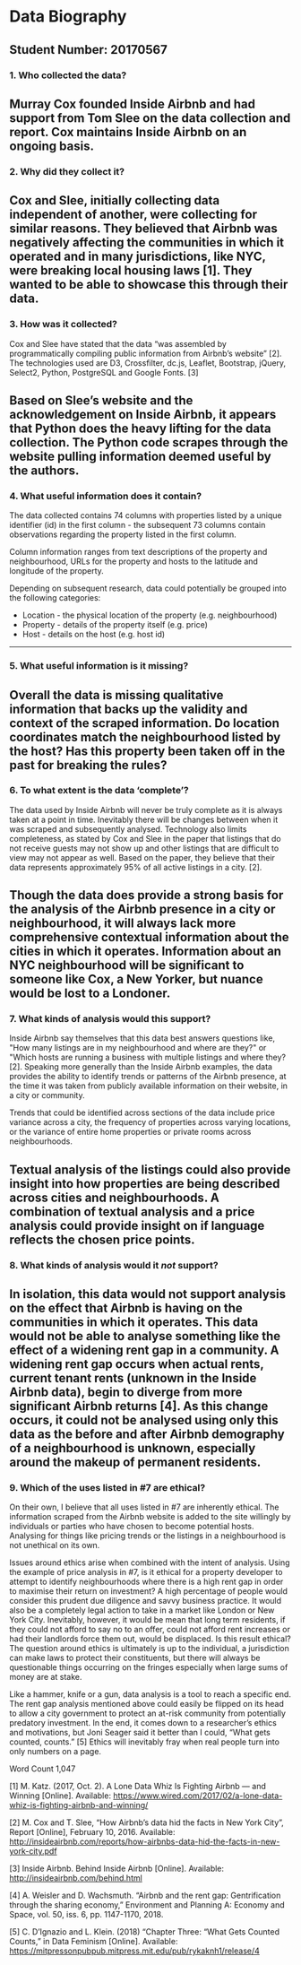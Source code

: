 # Data Biography

## Student Number: 20170567



### 1. Who collected the data?

Murray Cox founded Inside Airbnb and had support from Tom Slee on the data collection and report. Cox maintains Inside Airbnb on an ongoing basis.
---

### 2. Why did they collect it?

Cox and Slee, initially collecting data independent of another, were collecting for similar reasons. They believed that Airbnb was negatively affecting the communities in which it operated and in many jurisdictions, like NYC, were breaking local housing laws [1]. They wanted to be able to showcase this through their data.
---

### 3. How was it collected?

Cox and Slee have stated that the data “was assembled by programmatically compiling public information from Airbnb’s website” [2]. The technologies used are D3, Crossfilter, dc.js, Leaflet, Bootstrap, jQuery, Select2, Python, PostgreSQL and Google Fonts. [3]

Based on Slee’s website and the acknowledgement on Inside Airbnb, it appears that Python does the heavy lifting for the data collection. The Python code scrapes through the website pulling information deemed useful by the authors.
---

### 4. What useful information does it contain?

The data collected contains 74 columns with properties listed by a unique identifier (id) in the first column - the subsequent 73 columns contain observations regarding the property listed in the first column.

Column information ranges from text descriptions of the property and neighbourhood, URLs for the property and hosts to the latitude and longitude of the property.

Depending on subsequent research, data could potentially be grouped into the following categories:

* Location - the physical location of the property (e.g. neighbourhood)
* Property - details of the property itself (e.g. price)
* Host - details on the host (e.g. host id)

---

### 5. What useful information is it missing?

Overall the data is missing qualitative information that backs up the validity and context of the scraped information. Do location coordinates match the neighbourhood listed by the host? Has this property been taken off in the past for breaking the rules?
---

### 6. To what extent is the data ‘complete’?

The data used by Inside Airbnb will never be truly complete as it is always taken at a point in time. Inevitably there will be changes between when it was scraped and subsequently analysed. Technology also limits completeness, as stated by Cox and Slee in the paper that listings that do not receive guests may not show up and other listings that are difficult to view may not appear as well. Based on the paper, they believe that their data represents approximately 95% of all active listings in a city. [2].

Though the data does provide a strong basis for the analysis of the Airbnb presence in a city or neighbourhood, it will always lack more comprehensive contextual information about the cities in which it operates. Information about an NYC neighbourhood will be significant to someone like Cox, a New Yorker, but nuance would be lost to a Londoner.
---

### 7. What kinds of analysis would this support?

Inside Airbnb say themselves that this data best answers questions like, "How many listings are in my neighbourhood and where are they?" or "Which hosts are running a business with multiple listings and where they? [2]. Speaking more generally than the Inside Airbnb examples, the data provides the ability to identify trends or patterns of the Airbnb presence, at the time it was taken from publicly available information on their website, in a city or community.

Trends that could be identified across sections of the data include price variance across a city, the frequency of properties across varying locations, or the variance of entire home properties or private rooms across neighbourhoods.

Textual analysis of the listings could also provide insight into how properties are being described across cities and neighbourhoods. A combination of textual analysis and a price analysis could provide insight on if language reflects the chosen price points.
---

### 8. What kinds of analysis would it *not* support?

In isolation, this data would not support analysis on the effect that Airbnb is having on the communities in which it operates. This data would not be able to analyse something like the effect of a widening rent gap in a community. A widening rent gap occurs when actual rents, current tenant rents (unknown in the Inside Airbnb data), begin to diverge from more significant Airbnb returns [4]. As this change occurs, it could not be analysed using only this data as the before and after Airbnb demography of a neighbourhood is unknown, especially around the makeup of permanent residents.
---

### 9. Which of the uses listed in #7 are ethical?

On their own, I believe that all uses listed in #7 are inherently ethical. The information scraped from the Airbnb website is added to the site willingly by individuals or parties who have chosen to become potential hosts. Analysing for things like pricing trends or the listings in a neighbourhood is not unethical on its own.

Issues around ethics arise when combined with the intent of analysis. Using the example of price analysis in #7, is it ethical for a property developer to attempt to identify neighbourhoods where there is a high rent gap in order to maximise their return on investment? A high percentage of people would consider this prudent due diligence and savvy business practice. It would also be a completely legal action to take in a market like London or New York City. Inevitably, however, it would be mean that long term residents, if they could not afford to say no to an offer, could not afford rent increases or had their landlords force them out, would be displaced. Is this result ethical? The question around ethics is ultimately is up to the individual, a jurisdiction can make laws to protect their constituents, but there will always be questionable things occurring on the fringes especially when large sums of money are at stake.

Like a hammer, knife or a gun, data analysis is a tool to reach a specific end. The rent gap analysis mentioned above could easily be flipped on its head to allow a city government to protect an at-risk community from potentially predatory investment. In the end, it comes down to a researcher’s ethics and motivations, but Joni Seager said it better than I could, “What gets counted, counts.” [5] Ethics will inevitably fray when real people turn into only numbers on a page.

Word Count 1,047

[1]		M. Katz. (2017, Oct. 2). A Lone Data Whiz Is Fighting Airbnb — and Winning [Online]. Available: 		https://www.wired.com/2017/02/a-lone-data-whiz-is-fighting-airbnb-and-winning/

[2]		M. Cox and T. Slee, “How Airbnb’s data hid the facts in New York City”, Report [Online], February 10, 		2016. Available: http://insideairbnb.com/reports/how-airbnbs-data-hid-the-facts-in-new-york-city.pdf

[3]		Inside Airbnb. Behind Inside Airbnb [Online]. Available: http://insideairbnb.com/behind.html

[4]		A. Weisler and D. Wachsmuth. “Airbnb and the rent gap: Gentrification through the sharing 		economy,” Environment and Planning A: Economy and Space, vol. 50, iss. 6, pp. 1147-1170, 2018.

[5]		C. D’Ignazio and L. Klein. (2018) “Chapter Three: “What Gets Counted Counts,” in Data Feminism 		[Online]. Available: https://mitpressonpubpub.mitpress.mit.edu/pub/rykaknh1/release/4

